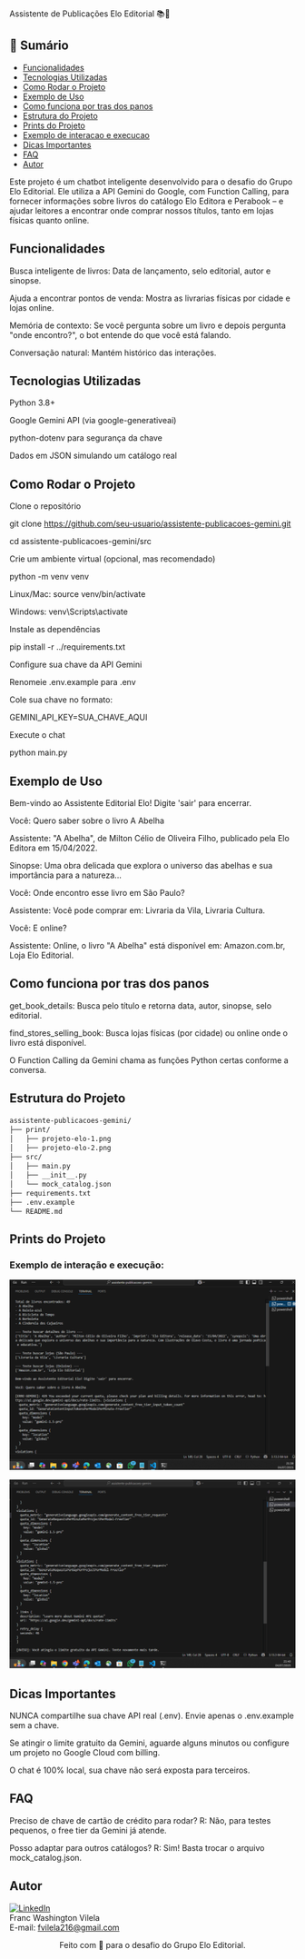 Assistente de Publicações Elo Editorial 📚🤖

## 📑 Sumário

- [Funcionalidades](#funcionalidades)
- [Tecnologias Utilizadas](#tecnologias-utilizadas)
- [Como Rodar o Projeto](#como-rodar-o-projeto)
- [Exemplo de Uso](#exemplo-de-uso)
- [Como funciona por tras dos panos](#como-funciona-por-tras-dos-panos)
- [Estrutura do Projeto](#estrutura-do-projeto)
- [Prints do Projeto](#prints-do-projeto)
- [Exemplo de interacao e execucao](#exemplo-de-interacao-e-execucao)
- [Dicas Importantes](#dicas-importantes)
- [FAQ](#faq)
- [Autor](#autor)


Este projeto é um chatbot inteligente desenvolvido para o desafio do Grupo Elo Editorial. Ele utiliza a API Gemini do Google, com Function Calling, para fornecer informações sobre livros do catálogo Elo Editora e Perabook – e ajudar leitores a encontrar onde comprar nossos títulos, tanto em lojas físicas quanto online.


## Funcionalidades

Busca inteligente de livros: Data de lançamento, selo editorial, autor e sinopse.

Ajuda a encontrar pontos de venda: Mostra as livrarias físicas por cidade e lojas online.

Memória de contexto: Se você pergunta sobre um livro e depois pergunta "onde encontro?", o bot entende do que você está falando.

Conversação natural: Mantém histórico das interações.


## Tecnologias Utilizadas

Python 3.8+

Google Gemini API (via google-generativeai)

python-dotenv para segurança da chave

Dados em JSON simulando um catálogo real


## Como Rodar o Projeto

Clone o repositório

git clone https://github.com/seu-usuario/assistente-publicacoes-gemini.git

cd assistente-publicacoes-gemini/src

Crie um ambiente virtual (opcional, mas recomendado)

python -m venv venv

Linux/Mac: source venv/bin/activate

Windows: venv\Scripts\activate

Instale as dependências

pip install -r ../requirements.txt

Configure sua chave da API Gemini

Renomeie .env.example para .env

Cole sua chave no formato:

GEMINI_API_KEY=SUA_CHAVE_AQUI

Execute o chat

python main.py


## Exemplo de Uso

Bem-vindo ao Assistente Editorial Elo! Digite 'sair' para encerrar.

Você: Quero saber sobre o livro A Abelha

Assistente: "A Abelha", de Milton Célio de Oliveira Filho, publicado pela Elo Editora em 15/04/2022.

Sinopse: Uma obra delicada que explora o universo das abelhas e sua importância para a natureza...

Você: Onde encontro esse livro em São Paulo?

Assistente: Você pode comprar em: Livraria da Vila, Livraria Cultura.

Você: E online?

Assistente: Online, o livro "A Abelha" está disponível em: Amazon.com.br, Loja Elo Editorial.


## Como funciona por tras dos panos

get_book_details: Busca pelo título e retorna data, autor, sinopse, selo editorial.

find_stores_selling_book: Busca lojas físicas (por cidade) ou online onde o livro está disponível.

O Function Calling da Gemini chama as funções Python certas conforme a conversa.


## Estrutura do Projeto

```text
assistente-publicacoes-gemini/
├── print/
│   ├── projeto-elo-1.png
│   ├── projeto-elo-2.png
├── src/
│   ├── main.py
│   ├── __init__.py
│   └── mock_catalog.json
├── requirements.txt
├── .env.example
└── README.md
```


## Prints do Projeto

### Exemplo de interação e execução:

![Execução do script e interação](print/projeto-elo-1.png)

![Erro de quota da Gemini API](print/projeto-elo-2.png)




## Dicas Importantes

NUNCA compartilhe sua chave API real (.env). Envie apenas o .env.example sem a chave.

Se atingir o limite gratuito da Gemini, aguarde alguns minutos ou configure um projeto no Google Cloud com billing.

O chat é 100% local, sua chave não será exposta para terceiros.



## FAQ

Preciso de chave de cartão de crédito para rodar?
R: Não, para testes pequenos, o free tier da Gemini já atende.

Posso adaptar para outros catálogos?
R: Sim! Basta trocar o arquivo mock_catalog.json.



## Autor


[![LinkedIn](https://img.shields.io/badge/LinkedIn-Profile-blue)](https://www.linkedin.com/in/franc-washington-vilela-12446016a/)  
Franc Washington Vilela  
E-mail: fvilela216@gmail.com


<div align="center"> Feito com 💙 para o desafio do Grupo Elo Editorial. </div>